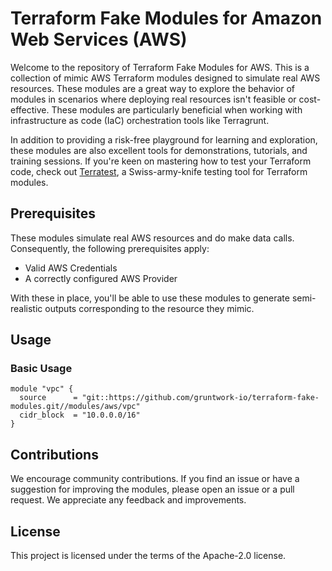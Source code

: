 # Terraform Fake Modules for Amazon Web Services (AWS)

Welcome to the repository of Terraform Fake Modules for AWS. This is a collection of mimic AWS Terraform modules designed to simulate real AWS resources. These modules are a great way to explore the behavior of modules in scenarios where deploying real resources isn't feasible or cost-effective. These modules are particularly beneficial when working with infrastructure as code (IaC) orchestration tools like Terragrunt.

In addition to providing a risk-free playground for learning and exploration, these modules are also excellent tools for demonstrations, tutorials, and training sessions. If you're keen on mastering how to test your Terraform code, check out [Terratest](https://terratest.gruntwork.io/), a Swiss-army-knife testing tool for Terraform modules.

## Prerequisites

These modules simulate real AWS resources and do make data calls. Consequently, the following prerequisites apply:

- Valid AWS Credentials
- A correctly configured AWS Provider

With these in place, you'll be able to use these modules to generate semi-realistic outputs corresponding to the resource they mimic.

## Usage

### Basic Usage

```hcl
module "vpc" {
  source      = "git::https://github.com/gruntwork-io/terraform-fake-modules.git//modules/aws/vpc"
  cidr_block  = "10.0.0.0/16"
}
```

## Contributions

We encourage community contributions. If you find an issue or have a suggestion for improving the modules, please open an issue or a pull request. We appreciate any feedback and improvements.

## License

This project is licensed under the terms of the Apache-2.0 license.
